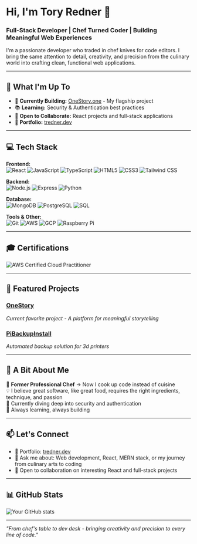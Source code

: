 # Hi, I'm Tory Redner 👋

### Full-Stack Developer | Chef Turned Coder | Building Meaningful Web Experiences

I'm a passionate developer who traded in chef knives for code editors. I bring the same attention to detail, creativity, and precision from the culinary world into crafting clean, functional web applications.

---

## 🚀 What I'm Up To

- 🔨 **Currently Building:** [OneStory.one](https://onestory.one) - My flagship project
- 📚 **Learning:** Security & Authentication best practices
- 🤝 **Open to Collaborate:** React projects and full-stack applications
- 💼 **Portfolio:** [tredner.dev](https://tredner.dev)

---

## 💻 Tech Stack

**Frontend:**  
![React](https://img.shields.io/badge/-React-61DAFB?style=flat-square&logo=react&logoColor=black)
![JavaScript](https://img.shields.io/badge/-JavaScript-F7DF1E?style=flat-square&logo=javascript&logoColor=black)
![TypeScript](https://img.shields.io/badge/-TypeScript-3178C6?style=flat-square&logo=typescript&logoColor=white)
![HTML5](https://img.shields.io/badge/-HTML5-E34F26?style=flat-square&logo=html5&logoColor=white)
![CSS3](https://img.shields.io/badge/-CSS3-1572B6?style=flat-square&logo=css3&logoColor=white)
![Tailwind CSS](https://img.shields.io/badge/-Tailwind_CSS-38B2AC?style=flat-square&logo=tailwind-css&logoColor=white)

**Backend:**  
![Node.js](https://img.shields.io/badge/-Node.js-339933?style=flat-square&logo=node.js&logoColor=white)
![Express](https://img.shields.io/badge/-Express-000000?style=flat-square&logo=express&logoColor=white)
![Python](https://img.shields.io/badge/-Python-3776AB?style=flat-square&logo=python&logoColor=white)

**Database:**  
![MongoDB](https://img.shields.io/badge/-MongoDB-47A248?style=flat-square&logo=mongodb&logoColor=white)
![PostgreSQL](https://img.shields.io/badge/-PostgreSQL-4169E1?style=flat-square&logo=postgresql&logoColor=white)
![SQL](https://img.shields.io/badge/-SQL-CC2927?style=flat-square&logo=microsoft-sql-server&logoColor=white)

**Tools & Other:**  
![Git](https://img.shields.io/badge/-Git-F05032?style=flat-square&logo=git&logoColor=white)
![AWS](https://img.shields.io/badge/-AWS-232F3E?style=flat-square&logo=amazon-aws&logoColor=white)
![GCP](https://img.shields.io/badge/-GCP-4285F4?style=flat-square&logo=google-cloud&logoColor=white)
![Raspberry Pi](https://img.shields.io/badge/-Raspberry%20Pi-A22846?style=flat-square&logo=raspberry-pi&logoColor=white)

---

## 🎓 Certifications

![AWS Certified Cloud Practitioner](https://img.shields.io/badge/AWS-Certified_Cloud_Practitioner-FF9900?style=flat-square&logo=amazon-aws&logoColor=white)

---

## 🌟 Featured Projects

### [OneStory](https://onestory.one)
*Current favorite project - A platform for meaningful storytelling*

### [PiBackupInstall](https://github.com/tch180/PiBackupInstall)
*Automated backup solution for 3d printers*

---

## 🎯 A Bit About Me

🍳 **Former Professional Chef** → Now I cook up code instead of cuisine  
💡 I believe great software, like great food, requires the right ingredients, technique, and passion  
🔐 Currently diving deep into security and authentication  
🌱 Always learning, always building

---

## 📫 Let's Connect

- 💼 Portfolio: [tredner.dev](https://tredner.dev)
- 💬 Ask me about: Web development, React, MERN stack, or my journey from culinary arts to coding
- 🤝 Open to collaboration on interesting React and full-stack projects

---

## 📊 GitHub Stats

![Your GitHub stats](https://gstats.vercel.app/api?username=tch180)

---

*"From chef's table to dev desk - bringing creativity and precision to every line of code."*
